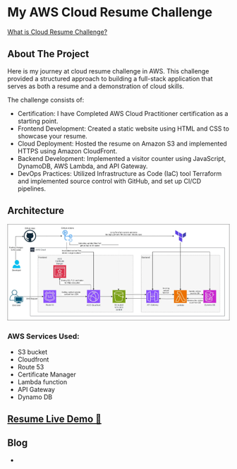 # My AWS Cloud Resume Challenge

[What is Cloud Resume Challenge?](https://cloudresumechallenge.dev/docs/the-challenge/aws/)


## About The Project
Here is my journey at cloud resume challenge in AWS. This challenge provided a structured approach to building a full-stack application that serves as both a resume and a demonstration of cloud skills. 

The challenge consists of:
- Certification: I have Completed AWS Cloud Practitioner certification as a starting point.
- Frontend Development: Created a static website using HTML and CSS to showcase your resume.
- Cloud Deployment: Hosted the resume on Amazon S3 and implemented HTTPS using Amazon CloudFront.
- Backend Development: Implemented a visitor counter using JavaScript, DynamoDB, AWS Lambda, and API Gateway.
- DevOps Practices: Utilized Infrastructure as Code (IaC) tool Terraform and implemented source control with GitHub, and set up CI/CD pipelines.

## Architecture

![Architecture Diagram](/img/aws-resume-challenge-architecture.jpg)


### AWS Services Used:
* S3 bucket
* Cloudfront
* Route 53
* Certificate Manager
* Lambda function
* API Gateway
* Dynamo DB

## [Resume Live Demo 🔗](https://www.nagaprasannakasu.com/)

## Blog
- 
